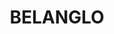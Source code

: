 ---
lastmod: '2025-04-06T06:05:20+00:00'
latitude: -34.51311499
layout: suburb
longitude: 150.2216722
postcode: '2577'
state: NSW
title: BELANGLO
url: /nsw/belanglo/
---
